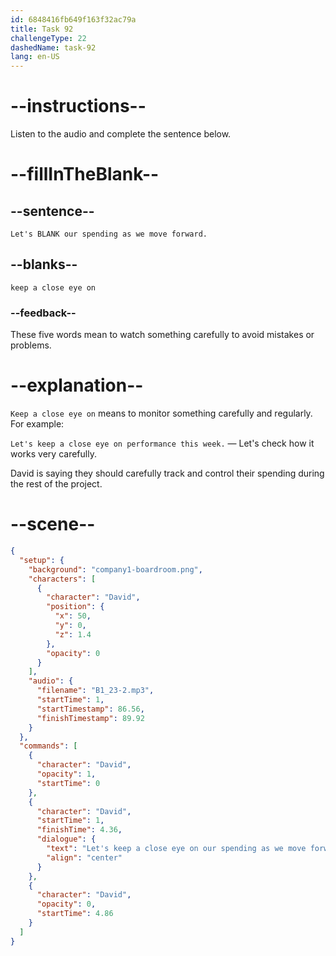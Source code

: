 ```yaml
---
id: 6848416fb649f163f32ac79a
title: Task 92
challengeType: 22
dashedName: task-92
lang: en-US
---
```


<!-- (audio) David: Let's keep a close eye on our spending as we move forward. -->

# --instructions--

Listen to the audio and complete the sentence below.

# --fillInTheBlank--

## --sentence--

`Let's BLANK our spending as we move forward.`

## --blanks--

`keep a close eye on`

### --feedback--

These five words mean to watch something carefully to avoid mistakes or problems.

# --explanation--

`Keep a close eye on` means to monitor something carefully and regularly. For example:

`Let's keep a close eye on performance this week.` — Let's check how it works very carefully.

David is saying they should carefully track and control their spending during the rest of the project.

# --scene--

```json
{
  "setup": {
    "background": "company1-boardroom.png",
    "characters": [
      {
        "character": "David",
        "position": {
          "x": 50,
          "y": 0,
          "z": 1.4
        },
        "opacity": 0
      }
    ],
    "audio": {
      "filename": "B1_23-2.mp3",
      "startTime": 1,
      "startTimestamp": 86.56,
      "finishTimestamp": 89.92
    }
  },
  "commands": [
    {
      "character": "David",
      "opacity": 1,
      "startTime": 0
    },
    {
      "character": "David",
      "startTime": 1,
      "finishTime": 4.36,
      "dialogue": {
        "text": "Let's keep a close eye on our spending as we move forward.",
        "align": "center"
      }
    },
    {
      "character": "David",
      "opacity": 0,
      "startTime": 4.86
    }
  ]
}
```
